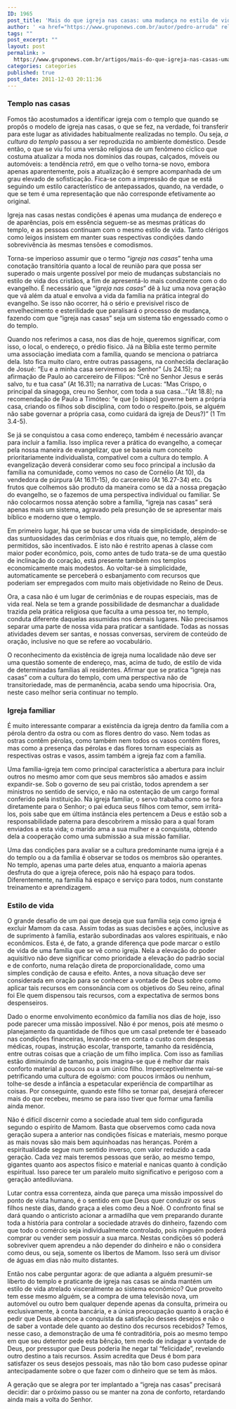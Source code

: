```yaml
---
ID: 1965
post_title: 'Mais do que igreja nas casas: uma mudança no estilo de vida, e não somente de endereço'
author: ' <a href="https://www.gruponews.com.br/autor/pedro-arruda" rel="tag">Pedro Arruda</a>'
tags: ""
post_excerpt: ""
layout: post
permalink: >
  https://www.gruponews.com.br/artigos/mais-do-que-igreja-nas-casas-uma-mudanca-no-estilo-de-vida-e-nao-somente-de-endereco
categories: categories
published: true
post_date: 2011-12-03 20:11:36
---
```

<h3>Templo nas casas</h3>
Fomos tão acostumados a identificar igreja com o templo que quando se propôs o modelo de igreja nas casas, o que se fez, na verdade, foi transferir para este lugar as atividades habitualmente realizadas no templo. Ou seja, <em>a cultura do templo</em> passou a ser reproduzida no ambiente doméstico. Desde então, o que se viu foi uma versão religiosa de um fenômeno cíclico que costuma atualizar a moda nos domínios das roupas, calçados, móveis ou automóveis: a tendência<em> retrô</em>, em que o velho torna-se novo, embora apenas aparentemente, pois a atualização é sempre acompanhada de um grau elevado de sofisticação. Fica-se com a impressão de que se está seguindo um estilo característico de antepassados, quando, na verdade, o que se tem é uma representação que não corresponde efetivamente ao original.

Igreja nas casas nestas condições é apenas uma mudança de endereço e de aparências, pois em essência seguem-se as mesmas práticas do templo, e as pessoas continuam com o mesmo estilo de vida. Tanto clérigos como leigos insistem em manter suas respectivas condições dando sobrevivência às mesmas tensões e comodismos.

Torna-se imperioso assumir que o termo “<em>igreja nas casas</em>” tenha uma conotação transitória quanto a local de reunião para que possa ser superado o mais urgente possível por meio de mudanças substanciais no estilo de vida dos cristãos, a fim de apresentá-lo mais condizente com o do evangelho. É necessário que “<em>igreja nas casas</em>” dê à luz uma nova geração que vá além da atual e envolva a vida da família na prática integral do evangelho. Se isso não ocorrer, há o sério e previsível risco de envelhecimento e esterilidade que paralisará o processo de mudança, fazendo com que “igreja nas casas” seja um sistema tão engessado como o do templo.

Quando nos referimos a casa, nos dias de hoje, queremos significar, com isso, o local, o endereço, o prédio físico. Já na Bíblia este termo permite uma associação imediata com a família, quando se menciona o patriarca dela. Isto fica muito claro, entre outras passagens, na conhecida declaração de Josué: “Eu e a minha casa serviremos ao Senhor” (Js 24.15); na afirmação de Paulo ao carcereiro de Filipos: “Crê no Senhor Jesus e serás salvo, tu e tua casa” (At 16.31); na narrativa de Lucas: “Mas Crispo, o principal da sinagoga, creu no Senhor, com toda a sua casa...”(At 18.8); na recomendação de Paulo a Timóteo: “e que [o bispo] governe bem a própria casa, criando os filhos sob disciplina, com todo o respeito.(pois, se alguém não sabe governar a própria casa, como cuidará da igreja de Deus?)” (1 Tm 3.4-5).

Se já se conquistou a casa como endereço, também é necessário avançar para incluir a família. Isso implica rever a prática do evangelho, a começar pela nossa maneira de evangelizar, que se baseia num conceito prioritariamente individualista, compatível com a cultura do templo. A evangelização deverá considerar como seu foco principal a inclusão da família na comunidade, como vemos no caso de Cornélio (At 10), da vendedora de púrpura (At 16.11-15), do carcereiro (At 16.27-34) etc. Os frutos que colhemos são produto da maneira como se dá a nossa pregação do evangelho, se o fazemos de uma perspectiva individual ou familiar. Se não colocarmos nossa atenção sobre a família, “igreja nas casas” será apenas mais um sistema, agravado pela presunção de se apresentar mais bíblico e moderno que o templo.

Em primeiro lugar, há que se buscar uma vida de simplicidade, despindo-se das suntuosidades das cerimônias e dos rituais que, no templo, além de permitidos, são incentivados. E isto não é restrito apenas à classe com maior poder econômico, pois, como antes de tudo trata-se de uma questão de inclinação do coração, está presente também nos templos economicamente mais modestos. Ao voltar-se à simplicidade, automaticamente se perceberá o esbanjamento com recursos que poderiam ser empregados com muito mais objetividade no Reino de Deus.

Ora, a casa não é um lugar de cerimônias e de roupas especiais, mas de vida real. Nela se tem a grande possibilidade de desmanchar a dualidade trazida pela prática religiosa que faculta a uma pessoa ter, no templo, conduta diferente daquelas assumidas nos demais lugares. Não precisamos separar uma parte de nossa vida para praticar a santidade. Todas as nossas atividades devem ser santas, e nossas conversas, servirem de conteúdo de oração, inclusive no que se refere ao vocabulário.

O reconhecimento da existência de igreja numa localidade não deve ser uma questão somente de endereço, mas, acima de tudo, de estilo de vida de determinadas famílias ali residentes. Afirmar que se pratica “igreja nas casas” com a cultura do templo, com uma perspectiva não de transitoriedade, mas de permanência, acaba sendo uma hipocrisia. Ora, neste caso melhor seria continuar no templo.
<h3>Igreja familiar</h3>
É muito interessante comparar a existência da igreja dentro da família com a pérola dentro da ostra ou com as flores dentro do vaso. Nem todas as ostras contêm pérolas, como também nem todos os vasos contêm flores, mas como a presença das pérolas e das flores tornam especiais as respectivas ostras e vasos, assim também a igreja faz com a família.

Uma família-igreja tem como principal característica a abertura para incluir outros no mesmo amor com que seus membros são amados e assim expandir-se. Sob o governo de seu pai cristão, todos aprendem a ser ministros no sentido de serviço, e não na ostentação de um cargo formal conferido pela instituição. Na igreja familiar, o servo trabalha como se fora diretamente para o Senhor; o pai educa seus filhos com temor, sem irritá-los, pois sabe que em última instância eles pertencem a Deus e estão sob a responsabilidade paterna para descobrirem a missão para a qual foram enviados a esta vida; o marido ama a sua mulher e a conquista, obtendo dela a cooperação como uma submissão a sua missão familiar.

Uma das condições para avaliar se a cultura predominante numa igreja é a do templo ou a da família é observar se todos os membros são operantes. No templo, apenas uma parte deles atua, enquanto a maioria apenas desfruta do que a igreja oferece, pois não há espaço para todos. Diferentemente, na família há espaço e serviço para todos, num constante treinamento e aprendizagem.
<h3>Estilo de vida</h3>
O grande desafio de um pai que deseja que sua família seja como igreja é excluir Mamom da casa. Assim todas as suas decisões e ações, inclusive as de suprimento à família, estarão subordinadas aos valores espirituais, e não econômicos. Esta é, de fato, a grande diferença que pode marcar o estilo de vida de uma família que se vê como igreja. Nela a elevação do poder aquisitivo não deve significar como prioridade a elevação do padrão social e de conforto, numa relação direta de proporcionalidade, como uma simples condição de causa e efeito. Antes, a nova situação deve ser considerada em oração para se conhecer a vontade de Deus sobre como aplicar tais recursos em consonância com os objetivos do Seu reino, afinal foi Ele quem dispensou tais recursos, com a expectativa de sermos bons despenseiros.

Dado o enorme envolvimento econômico da família nos dias de hoje, isso pode parecer uma missão impossível. Não é por menos, pois até mesmo o planejamento da quantidade de filhos que um casal pretende ter é baseado nas condições financeiras, levando-se em conta o custo com despesas médicas, roupas, instrução escolar, transporte, tamanho da residência, entre outras coisas que a criação de um filho implica. Com isso as famílias estão diminuindo de tamanho, pois imagina-se que é melhor dar mais conforto material a poucos ou a um único filho. Imperceptivelmente vai-se petrificando uma cultura de egoísmo: com poucos irmãos ou nenhum, tolhe-se desde a infância a espetacular experiência de compartilhar as coisas. Por conseguinte, quando este filho se tornar pai, desejará oferecer mais do que recebeu, mesmo se para isso tiver que formar uma família ainda menor.

Não é difícil discernir como a sociedade atual tem sido configurada segundo o espírito de Mamom. Basta que observemos como cada nova geração supera a anterior nas condições físicas e materiais, mesmo porque as mais novas são mais bem aquinhoadas nas heranças. Porém a espiritualidade segue num sentido inverso, com valor reduzido a cada geração. Cada vez mais teremos pessoas que serão, ao mesmo tempo, gigantes quanto aos aspectos físico e material e nanicas quanto à condição espiritual. Isso parece ter um paralelo muito significativo e perigoso com a geração antediluviana.

Lutar contra essa correnteza, ainda que pareça uma missão impossível do ponto de vista humano, é o sentido em que Deus quer conduzir os seus filhos neste dias, dando graça a eles como deu a Noé. O confronto final se dará quando o anticristo acionar a armadilha que vem preparando durante toda a história para controlar a sociedade através do dinheiro, fazendo com que todo o comércio seja individualmente controlado, pois ninguém poderá comprar ou vender sem possuir a sua marca. Nestas condições só poderá sobreviver quem aprendeu a não depender do dinheiro e não o considera como deus, ou seja, somente os libertos de Mamom. Isso será um divisor de águas em dias não muito distantes.

Então nos cabe perguntar agora: de que adianta a alguém presumir-se liberto do templo e praticante de igreja nas casas se ainda mantém um estilo de vida atrelado visceralmente ao sistema econômico? Que proveito tem esse mesmo alguém, se a compra de uma televisão nova, um automóvel ou outro bem qualquer depende apenas da consulta, primeira ou exclusivamente, à conta bancária, e a única preocupação quanto à oração é pedir que Deus abençoe a conquista da satisfação desses desejos e não o de saber a vontade dele quanto ao destino dos recursos recebidos? Temos, nesse caso, a demonstração de uma fé contraditória, pois ao mesmo tempo em que seu detentor pede esta bênção, tem medo de indagar a vontade de Deus, por pressupor que Deus poderia lhe negar tal “felicidade”, revelando outro destino a tais recursos. Assim acredita que Deus é bom para satisfazer os seus desejos pessoais, mas não tão bom caso pudesse opinar antecipadamente sobre o que fazer com o dinheiro que se tem às mãos.

A geração que se alegra por ter implantado a “igreja nas casas” precisará decidir: dar o próximo passo ou se manter na zona de conforto, retardando ainda mais a volta do Senhor.